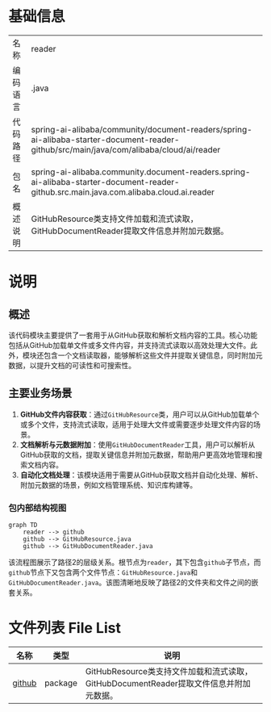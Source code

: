 # 基础信息

|      |      |
|------|------|
| 名称 | reader |
| 编码语言 | .java |
| 代码路径 | spring-ai-alibaba/community/document-readers/spring-ai-alibaba-starter-document-reader-github/src/main/java/com/alibaba/cloud/ai/reader |
| 包名 | spring-ai-alibaba.community.document-readers.spring-ai-alibaba-starter-document-reader-github.src.main.java.com.alibaba.cloud.ai.reader |
| 概述说明 | GitHubResource类支持文件加载和流式读取，GitHubDocumentReader提取文件信息并附加元数据。 |

# 说明

## 概述
该代码模块主要提供了一套用于从GitHub获取和解析文档内容的工具。核心功能包括从GitHub加载单文件或多文件内容，并支持流式读取以高效处理大文件。此外，模块还包含一个文档读取器，能够解析这些文件并提取关键信息，同时附加元数据，以提升文档的可读性和可搜索性。

## 主要业务场景
1. **GitHub文件内容获取**：通过`GitHubResource`类，用户可以从GitHub加载单个或多个文件，支持流式读取，适用于处理大文件或需要逐步处理文件内容的场景。
2. **文档解析与元数据附加**：使用`GitHubDocumentReader`工具，用户可以解析从GitHub获取的文档，提取关键信息并附加元数据，帮助用户更高效地管理和搜索文档内容。
3. **自动化文档处理**：该模块适用于需要从GitHub获取文档并自动化处理、解析、附加元数据的场景，例如文档管理系统、知识库构建等。


### 包内部结构视图

```mermaid
graph TD
    reader --> github
    github --> GitHubResource.java
    github --> GitHubDocumentReader.java
```

该流程图展示了路径2的层级关系。根节点为`reader`，其下包含`github`子节点，而`github`节点下又包含两个文件节点：`GitHubResource.java`和`GitHubDocumentReader.java`。该图清晰地反映了路径2的文件夹和文件之间的嵌套关系。

# 文件列表 File List

| 名称   | 类型  | 说明 |
|-------|------|-------------|
| [github](github/_module.md) | package | GitHubResource类支持文件加载和流式读取，GitHubDocumentReader提取文件信息并附加元数据。 |


